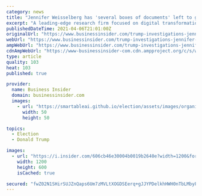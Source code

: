 ```yaml
---
category: news
title: "Jennifer Weisselberg has 'several boxes of documents' left to give prosecutors investigating Trump, her lawyer says"
excerpt: "A leading-edge research firm focused on digital transformation. Good Subscriber Account active since Free subscriber-exclusive audiobook! “No Rules Rules: Netflix and the Culture of Reinvention” Get it now on Libro.fm using the button below. Jennifer ..."
publishedDateTime: 2021-04-06T21:01:00Z
originalUrl: "https://www.businessinsider.com/trump-investigations-jennifer-weisselberg-has-more-documents-for-prosecutors-2021-4"
webUrl: "https://www.businessinsider.com/trump-investigations-jennifer-weisselberg-has-more-documents-for-prosecutors-2021-4"
ampWebUrl: "https://www.businessinsider.com/trump-investigations-jennifer-weisselberg-has-more-documents-for-prosecutors-2021-4?amp"
cdnAmpWebUrl: "https://www-businessinsider-com.cdn.ampproject.org/c/s/www.businessinsider.com/trump-investigations-jennifer-weisselberg-has-more-documents-for-prosecutors-2021-4?amp"
type: article
quality: 103
heat: 103
published: true

provider:
  name: Business Insider
  domain: businessinsider.com
  images:
    - url: "https://smartableai.github.io/election/assets/images/organizations/businessinsider.com-50x50.jpg"
      width: 50
      height: 50

topics:
  - Election
  - Donald Trump

images:
  - url: "https://i.insider.com/606cb46e30004b0019b2640e?width=1200&format=jpeg"
    width: 1200
    height: 600
    isCached: true

secured: "fwZ02N1SHirSUJZnQaps6Um7zMVLtXOGDSEerq+gJJYPDelkhHWH0nTbLMbyP44D3x5iQvQawSJTDp3M1hDi2Bh0Z8E+dluMowobRR/mNtpwiUF+MkFLOIHBdxEP9XZMEWYmswMgPtPb2ygth+qSHogRhjWSE0yCf2TO+KzIL6YpirioEV9CZyhq3MW+jWDXOfd4XxH8mOiQ7XOPn5QDxUEwal/ULY1D8u4mYTvrhfjq2t3FGiXOHlzdIHLUeNKcqXFsE/qciceKbUhhkmbZ7tDstGLOXhls7Lw9XgOR/P3/+GLPR3VVwkuyeBtyNza86xe6EYSamiwxboOwO0PYgF6CEn5RDngNJko8f/VFjJw=;w1JcIZsVE/N8Zd21AAHBHA=="
---
```


